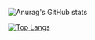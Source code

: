 ![Anurag's GitHub stats](https://github-readme-stats.vercel.app/api?username=emad555&show_icons=true&theme=radical)



[![Top Langs](https://github-readme-stats.vercel.app/api/top-langs/?username=anuraghazra&hide_progress=true)](https://github.com/anuraghazra/github-readme-stats)
